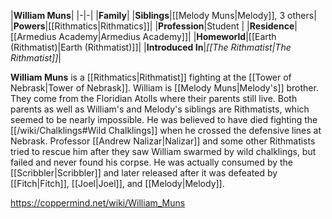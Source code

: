 |**William Muns**|
|-|-|
|**Family**|
|**Siblings**|[[Melody Muns\|Melody]], 3 others|
|**Powers**|[[Rithmatics\|Rithmatics]]|
|**Profession**|Student |
|**Residence**|[[Armedius Academy\|Armedius Academy]]|
|**Homeworld**|[[Earth (Rithmatist)\|Earth (Rithmatist)]]|
|**Introduced In**|*[[The Rithmatist\|The Rithmatist]]*|

**William Muns** is a [[Rithmatics\|Rithmatist]] fighting at the [[Tower of Nebrask\|Tower of Nebrask]].
William is [[Melody Muns\|Melody's]] brother. They come from the Floridian Atolls where their parents still live. Both parents as well as William's and Melody's siblings are Rithmatists, which seemed to be nearly impossible.
He was believed to have died fighting the [[/wiki/Chalklings#Wild Chalklings]] when he crossed the defensive lines at Nebrask. Professor [[Andrew Nalizar\|Nalizar]] and some other Rithmatists tried to rescue him after they saw William swarmed by wild chalklings, but failed and never found his corpse.
He was actually consumed by the [[Scribbler\|Scribbler]] and later released after it was defeated by [[Fitch\|Fitch]], [[Joel\|Joel]], and [[Melody\|Melody]].



https://coppermind.net/wiki/William_Muns